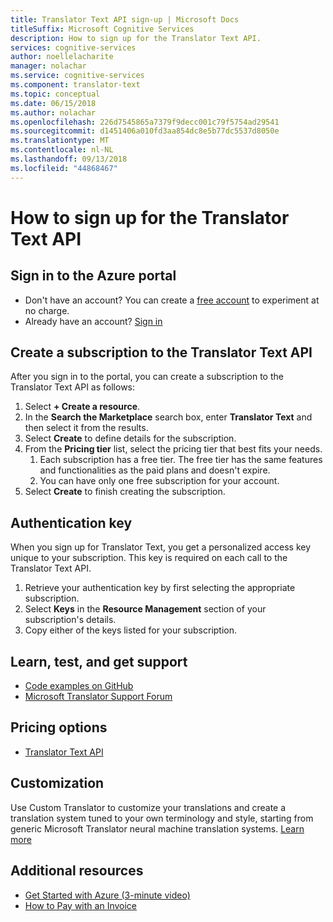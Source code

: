 ```yaml
---
title: Translator Text API sign-up | Microsoft Docs
titleSuffix: Microsoft Cognitive Services
description: How to sign up for the Translator Text API.
services: cognitive-services
author: noellelacharite
manager: nolachar
ms.service: cognitive-services
ms.component: translator-text
ms.topic: conceptual
ms.date: 06/15/2018
ms.author: nolachar
ms.openlocfilehash: 226d7545865a7379f9decc001c79f5754ad29541
ms.sourcegitcommit: d1451406a010fd3aa854dc8e5b77dc5537d8050e
ms.translationtype: MT
ms.contentlocale: nl-NL
ms.lasthandoff: 09/13/2018
ms.locfileid: "44868467"
---
```

# <a name="how-to-sign-up-for-the-translator-text-api"></a>How to sign up for the Translator Text API

## <a name="sign-in-to-the-azure-portal"></a>Sign in to the Azure portal

- Don't have an account? You can create a [free account](https://azure.microsoft.com/free/) to experiment at no charge.
- Already have an account? [Sign in](https://ms.portal.azure.com/)

## <a name="create-a-subscription-to-the-translator-text-api"></a>Create a subscription to the Translator Text API

After you sign in to the portal, you can create a subscription to the Translator Text API as follows:

1. Select **+ Create a resource**.
1. In the **Search the Marketplace** search box, enter **Translator Text** and then select it from the results.
1. Select **Create** to define details for the subscription.
1. From the **Pricing tier** list, select the pricing tier that best fits your needs.
    1. Each subscription has a free tier. The free tier has the same features and functionalities as the paid plans and doesn't expire.
    1. You can have only one free subscription for your account.
1. Select **Create** to finish creating the subscription.

## <a name="authentication-key"></a>Authentication key

When you sign up for Translator Text, you get a personalized access key unique to your subscription. This key is required on each call to the Translator Text API.

1. Retrieve your authentication key by first selecting the appropriate subscription.
1. Select **Keys** in the **Resource Management** section of your subscription's details.
1. Copy either of the keys listed for your subscription.

## <a name="learn-test-and-get-support"></a>Learn, test, and get support

- [Code examples on GitHub](https://github.com/MicrosoftTranslator)
- [Microsoft Translator Support Forum](http://www.aka.ms/TranslatorForum)

## <a name="pricing-options"></a>Pricing options

- [Translator Text API](https://azure.microsoft.com/pricing/details/cognitive-services/translator-text-api/)

## <a name="customization"></a>Customization

Use Custom Translator to customize your translations and create a translation system tuned to your own terminology and style, starting from generic Microsoft Translator neural machine translation systems. [Learn more](customization.md)

## <a name="additional-resources"></a>Additional resources

- [Get Started with Azure (3-minute video)](https://azure.microsoft.com/get-started/?b=16.24)
- [How to Pay with an Invoice](https://azure.microsoft.com/pricing/invoicing/)

